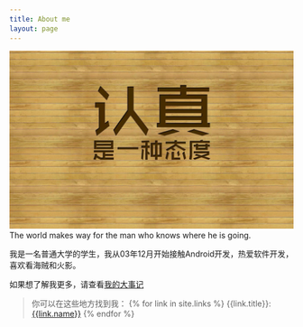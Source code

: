 ```yaml
---
title: About me
layout: page
---
```

![dream](/media/about_wall.jpg)
The world makes way for the man who knows where he is going.

我是一名普通大学的学生，我从03年12月开始接触Android开发，热爱软件开发，喜欢看海贼和火影。

如果想了解我更多，请查看[我的大事记](http://2dxgujun.github.io/my-progress)

> 你可以在这些地方找到我：
{% for link in site.links %}
> {{link.title}}: [{{link.name}}]({{link.url}} "{{link.desc}}")
{% endfor %}